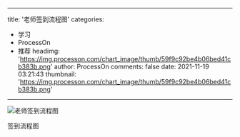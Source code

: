 
---
title: '老师签到流程图'
categories: 
 - 学习
 - ProcessOn
 - 推荐
headimg: 'https://img.processon.com/chart_image/thumb/59f9c92be4b06bed41cb383b.png'
author: ProcessOn
comments: false
date: 2021-11-19 03:21:43
thumbnail: 'https://img.processon.com/chart_image/thumb/59f9c92be4b06bed41cb383b.png'
---

<div>   
<img class="thumb" alt="老师签到流程图" src="https://img.processon.com/chart_image/thumb/59f9c92be4b06bed41cb383b.png" referrerpolicy="no-referrer">
<p>签到流程图</p>  
</div>
            